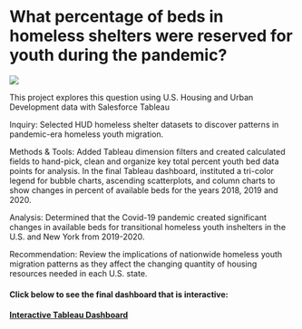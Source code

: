 
<body>
    <h1> What percentage of beds in homeless shelters were reserved for youth during the pandemic? </h1>
    <img src=”https://public.tableau.com/app/profile/latoya.hinton/viz/HomelessShelterforTransitionalYouth2018-2020/TransitionalYouthHousing2018-20202.png”>
        <p> This project explores this question using U.S. Housing and Urban Development data with Salesforce Tableau </p>
        <p> Inquiry: Selected HUD homeless shelter datasets to discover patterns in pandemic-era homeless youth migration.</p> 
        <p> Methods & Tools: Added Tableau dimension filters and created calculated fields to hand-pick, clean and organize key total 
            percent youth bed data points for analysis. In the final Tableau dashboard, instituted a tri-color legend for bubble 
            charts, ascending scatterplots, and column charts to show changes in percent of available beds for the years 2018, 2019 
            and 2020.</p>
        <p> Analysis: Determined that the Covid-19 pandemic created significant changes in available beds for transitional homeless 
            youth inshelters in the U.S. and New York from 2019-2020. </p>
        <p> Recommendation: Review the implications of nationwide homeless youth migration patterns as they affect the changing 
            quantity of housing resources needed in each U.S. state. </p>
<h4> Click below to see the final dashboard that is interactive: <h4> 
<a href = "https://public.tableau.com/views/HomelessShelterforTransitionalYouth2018-2020/TransitionalYouthHousing2018-20202?:language=en-US&:display_count=n&:origin=viz_share_link"> Interactive Tableau Dashboard </a>     
</body>
       


